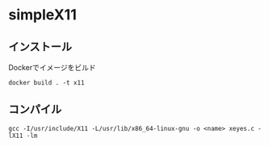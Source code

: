 # simpleX11

## インストール

Dockerでイメージをビルド
```
docker build . -t x11
```

## コンパイル
```
gcc -I/usr/include/X11 -L/usr/lib/x86_64-linux-gnu -o <name> xeyes.c -lX11 -lm
```
